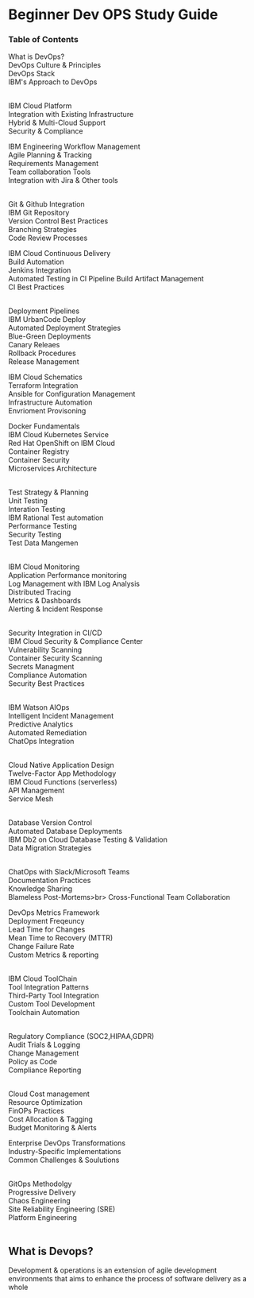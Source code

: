 <h1>Beginner Dev OPS Study Guide </h1>
<h3>Table of Contents</h3>

<p>
  What is DevOps?<br>
  DevOps Culture & Principles<br>
  DevOps Stack<br>
  IBM's Approach to DevOps<br><br>

  IBM Cloud Platform<br>
  Integration with Existing Infrastructure<br>
  Hybrid & Multi-Cloud Support <br>
  Security & Compliance <br>

  IBM Engineering Workflow Management <br>
  Agile Planning & Tracking<br>
  Requirements Management<br>
  Team collaboration Tools<br>
  Integration with Jira & Other tools<br><br>

  Git & Github Integration<br>
  IBM Git Repository<br>
  Version Control Best Practices<br>
  Branching Strategies<br>
  Code Review Processes<br>

  IBM Cloud Continuous Delivery <br>
  Build Automation<br>
  Jenkins Integration<br>
  Automated Testing in CI Pipeline
  Build Artifact Management<br>
  CI Best Practices<br><br>

  Deployment Pipelines<br>
  IBM UrbanCode Deploy<br>
  Automated Deployment Strategies<br>
  Blue-Green Deployments<br>
  Canary Releaes<br>
  Rollback Procedures<br>
  Release Management<br>

  IBM Cloud Schematics<br>
  Terraform Integration<br>
  Ansible for Configuration Management <br>
  Infrastructure Automation<br>
  Envrioment Provisoning<br>

  Docker Fundamentals<br>
  IBM Cloud Kubernetes Service<br>
  Red Hat OpenShift on IBM Cloud<br>
  Container Registry<br>
  Container Security<br>
  Microservices Architecture <br><br>

  Test Strategy & Planning<br>
  Unit Testing<br>
  Interation Testing <br>
  IBM Rational Test automation<br>
  Performance Testing<br>
  Security Testing<br>
  Test Data Mangemen<br><br>

  IBM Cloud Monitoring <br>
  Application Performance monitoring <br>
  Log Management with IBM Log Analysis<br>
  Distributed Tracing<br>
  Metrics & Dashboards<br>
  Alerting & Incident Response<br><br>

  Security Integration in CI/CD<br>
  IBM Cloud Security & Compliance Center<br>
  Vulnerability Scanning<br>
  Container Security Scanning<br>
  Secrets Managment<br>
  Compliance Automation<br>
  Security Best Practices<br><br>

  IBM Watson AIOps<br>
  Intelligent Incident Management <br>
  Predictive Analytics<br>
  Automated Remediation<br>
  ChatOps Integration<br><br>

  Cloud Native Application Design <br>
  Twelve-Factor App Methodology <br>
  IBM Cloud Functions (serverless)<br>
  API Management<br>
  Service Mesh<br><br>

  Database Version Control<br>
  Automated Database Deployments<br>
  IBM Db2 on Cloud
  Database Testing & Validation<br>
  Data Migration Strategies<br> <br>

  ChatOps with Slack/Microsoft Teams<br>
  Documentation Practices<br>
  Knowledge Sharing<br>
  Blameless Post-Mortems>br>
  Cross-Functional Team Collaboration<br>

  DevOps Metrics Framework<br>
  Deployment Freqeuncy<br>
  Lead Time for Changes<br>
  Mean Time to Recovery (MTTR)<br>
  Change Failure Rate<br>
  Custom Metrics & reporting<br><br>

  IBM Cloud ToolChain<br>
  Tool Integration Patterns<br>
  Third-Party Tool Integration<br>
  Custom Tool Development<br>
  Toolchain Automation<br><br>

  Regulatory Compliance (SOC2,HIPAA,GDPR)<br>
  Audit Trials & Logging<br>
  Change Management<br>
  Policy as Code<br>
  Compliance Reporting<br><br>

  Cloud Cost management <br>
  Resource Optimization<br> 
  FinOPs Practices<br>
  Cost Allocation & Tagging<br>
  Budget Monitoring & Alerts<br>

  Enterprise DevOps Transformations <br>
  Industry-Specific Implementations<br>
  Common Challenges & Soulutions<br><br>

  GitOps Methodolgy<br>
  Progressive Delivery<br>
  Chaos Engineering<br>
  Site Reliability Engineering (SRE)<br>
  Platform Engineering<br><br>
  

  
  
  
  
  
  

  
  
  
  
  
  


</p>

<h2>What is Devops?</h2>
<p>
  Development  & operations is an extension of agile development environments  that aims to enhance the process of software delivery as a whole
</p>
